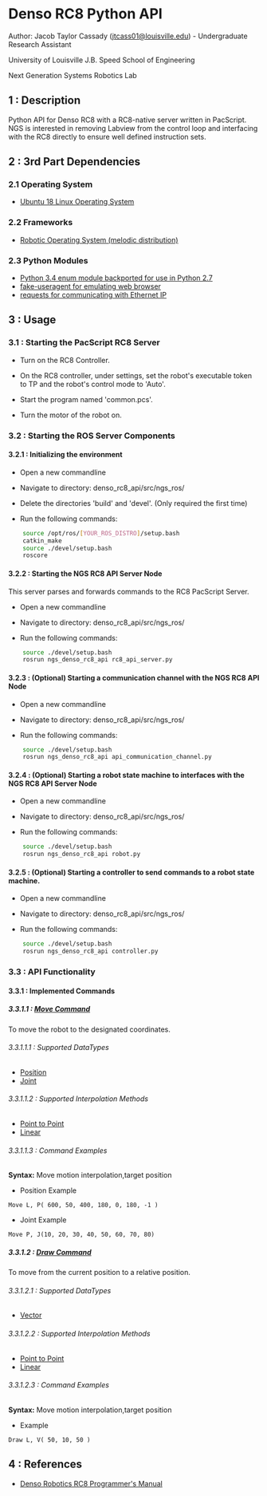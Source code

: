 # Denso RC8 Python API
Author: Jacob Taylor Cassady (jtcass01@louisville.edu) - Undergraduate Research Assistant

University of Louisville J.B. Speed School of Engineering

Next Generation Systems Robotics Lab

## 1 : Description
Python API for Denso RC8 with a RC8-native server written in PacScript.  NGS is interested in removing Labview from the control loop and interfacing with the RC8 directly to ensure well defined instruction sets.

## 2 : 3rd Part Dependencies
### 2.1 Operating System
* [Ubuntu 18 Linux Operating System](https://www.ubuntu.com/)
### 2.2 Frameworks
* [Robotic Operating System (melodic distribution)](http://wiki.ros.org/melodic)
### 2.3 Python Modules
* [Python 3.4 enum module backported for use in Python 2.7](https://pypi.org/project/enum34/)
* [fake-useragent for emulating web browser](https://pypi.org/project/fake-useragent/)
* [requests for communicating with Ethernet IP](http://docs.python-requests.org/en/master/)

## 3 : Usage
### 3.1 : Starting the PacScript RC8 Server
* Turn on the RC8 Controller.

* On the RC8 controller, under settings, set the robot's executable token to TP and the robot's control mode to 'Auto'.

* Start the program named 'common.pcs'.

* Turn the motor of the robot on.

### 3.2 : Starting the ROS Server Components
#### 3.2.1 : Initializing the environment
* Open a new commandline

* Navigate to directory: denso_rc8_api/src/ngs_ros/

* Delete the directories 'build' and 'devel'. (Only required the first time)

* Run the following commands:
```bash
	source /opt/ros/[YOUR_ROS_DISTRO]/setup.bash
	catkin_make
	source ./devel/setup.bash
	roscore
```

#### 3.2.2 : Starting the NGS RC8 API Server Node
This server parses and forwards commands to the RC8 PacScript Server.
* Open a new commandline

* Navigate to directory: denso_rc8_api/src/ngs_ros/

* Run the following commands:
```bash
	source ./devel/setup.bash
	rosrun ngs_denso_rc8_api rc8_api_server.py
```

#### 3.2.3 : (Optional) Starting a communication channel with the NGS RC8 API Node
* Open a new commandline

* Navigate to directory: denso_rc8_api/src/ngs_ros/

* Run the following commands:
```bash
	source ./devel/setup.bash
	rosrun ngs_denso_rc8_api api_communication_channel.py
```

#### 3.2.4 : (Optional) Starting a robot state machine to interfaces with the NGS RC8 API Server Node
* Open a new commandline

* Navigate to directory: denso_rc8_api/src/ngs_ros/

* Run the following commands:
```bash
	source ./devel/setup.bash
	rosrun ngs_denso_rc8_api robot.py
```

#### 3.2.5 : (Optional) Starting a controller to send commands to a robot state machine.
* Open a new commandline

* Navigate to directory: denso_rc8_api/src/ngs_ros/

* Run the following commands:
```bash
	source ./devel/setup.bash
	rosrun ngs_denso_rc8_api controller.py
```

### 3.3 : API Functionality
#### 3.3.1 : Implemented Commands
##### 3.3.1.1 : [Move Command](https://densorobotics.com/content/user_manuals/19/000207.html)
To move the robot to the designated coordinates.
###### 3.3.1.1.1 : Supported DataTypes
* [Position](https://densorobotics.com/content/user_manuals/19/000456.html)
* [Joint](https://densorobotics.com/content/user_manuals/19/000457.html)
###### 3.3.1.1.2 : Supported Interpolation Methods
* [Point to Point](https://densorobotics.com/content/user_manuals/19/001615.html)
* [Linear](https://densorobotics.com/content/user_manuals/19/001616.html)
###### 3.3.1.1.3 : Command Examples
**Syntax:** Move motion interpolation,target position

* Position Example
```PacScript
Move L, P( 600, 50, 400, 180, 0, 180, -1 )
```

* Joint Example
```PacScript
Move P, J(10, 20, 30, 40, 50, 60, 70, 80)
```

##### 3.3.1.2 : [Draw Command](https://densorobotics.com/content/user_manuals/19/000193.html)
To move from the current position to a relative position.
###### 3.3.1.2.1 : Supported DataTypes
* [Vector](https://densorobotics.com/content/user_manuals/19/000455.html)
###### 3.3.1.2.2 : Supported Interpolation Methods
* [Point to Point](https://densorobotics.com/content/user_manuals/19/001615.html)
* [Linear](https://densorobotics.com/content/user_manuals/19/001616.html)
###### 3.3.1.2.3 : Command Examples 
**Syntax:** Move motion interpolation,target position
* Example
```
Draw L, V( 50, 10, 50 )
```

## 4 : References
* [Denso Robotics RC8 Programmer's Manual](https://densorobotics.com/content/user_manuals/19/001301.html)